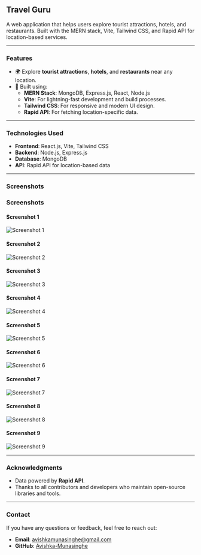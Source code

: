 ## **Travel Guru**

A web application that helps users explore tourist attractions, hotels, and restaurants. Built with the MERN stack, Vite, Tailwind CSS, and Rapid API for location-based services.

---

### **Features**
- 🌍 Explore **tourist attractions**, **hotels**, and **restaurants** near any location.
- 🚀 Built using:
  - **MERN Stack**: MongoDB, Express.js, React, Node.js
  - **Vite**: For lightning-fast development and build processes.
  - **Tailwind CSS**: For responsive and modern UI design.
  - **Rapid API**: For fetching location-specific data.

---

### **Technologies Used**
- **Frontend**: React.js, Vite, Tailwind CSS
- **Backend**: Node.js, Express.js
- **Database**: MongoDB
- **API**: Rapid API for location-based data

---

### **Screenshots**

### Screenshots

#### Screenshot 1
![Screenshot 1](screenshots/Screenshot%202024-03-02%20161724.png)

#### Screenshot 2
![Screenshot 2](screenshots/Screenshot%202024-04-25%20005807.png)

#### Screenshot 3
![Screenshot 3](screenshots/Screenshot%202024-03-19%20011046.png)

#### Screenshot 4
![Screenshot 4](screenshots/Screenshot%202024-03-19%20143051.png)

#### Screenshot 5
![Screenshot 5](screenshots/Screenshot%202024-03-19%20143318.png)

#### Screenshot 6
![Screenshot 6](screenshots/Screenshot%202024-03-19%20143408.png)

#### Screenshot 7
![Screenshot 7](screenshots/Screenshot%202024-03-20%20021144.png)

#### Screenshot 8
![Screenshot 8](screenshots/Screenshot%202024-04-10%20190031.png)

#### Screenshot 9
![Screenshot 9](screenshots/Screenshot%202024-04-25%20004828.png)


---

### **Acknowledgments**
- Data powered by **Rapid API**.
- Thanks to all contributors and developers who maintain open-source libraries and tools.

---

### **Contact**
If you have any questions or feedback, feel free to reach out:
- **Email**: avishkamunasinghe@gmail.com 
- **GitHub**: [Avishka-Munasinghe](https://github.com/Avishka-Munasinghe)
